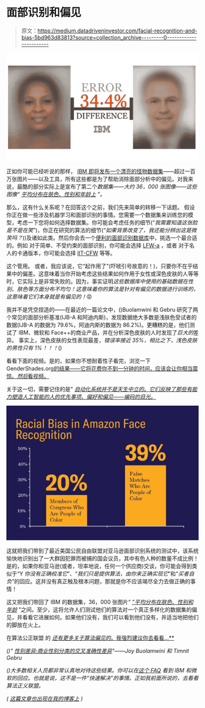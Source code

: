 # 面部识别和偏见

> 原文：<https://medium.datadriveninvestor.com/facial-recognition-and-bias-5bd963d83813?source=collection_archive---------0----------------------->

![](img/e759fc781066159ce56e2bc4dd3f5abf.png)

正如你可能已经听说的那样， [IBM 即将发布一个漂亮的怪物数据集](https://www.ibm.com/blogs/research/2018/06/ai-facial-analytics/)——超过一百万张图片——以及工具，所有这些都是为了帮助消除面部分析中的偏见。对我来说，最酷的部分实际上是宣布了第二个*数据集——大约 36，000 张图像——这些图像“ [*平均分布在肤色、性别和年龄上*](https://www.ibm.com/blogs/research/2018/06/ai-facial-analytics/) ”。*

那么，这有什么关系呢？在回答这个之前，我们先来简单的转移一下话题。
假设你正在做一些涉及机器学习和面部识别的事情。您需要一个数据集来训练您的模型，考虑一下您将如何选择数据集。你可能会考虑任务的细节(“*我需要知道这张脸是不是在笑*”)，你正在研究的算法的细节(“*如果背景改变了，我还能分辨出这是微笑吗？*))及诸如此类。然后你会去一个[便利的面部识别数据库](http://www.face-rec.org/databases/)中，挑选一个最合适的。例如
对于简单、不受约束的面部识别，你可能会选择 [LFW-a](http://www.openu.ac.il/home/hassner/data/lfwa/) ，或者
对于名人的卡通版本，你可能会选择 [IIT-CFW](http://cvit.iiit.ac.in/research/projects/cvit-projects/cartoonfaces)
等等。

这个管用。
或者，我应该说，它“起作用了”(吓唬引号故意的！)，只要你不在乎结果中的偏差。这意味着当你开始考虑这些结果如何作用于女性或深色皮肤的人等等时，它实际上是非常失败的。因为，事实证明*这些数据库中使用的基础数据在性别、肤色等方面分布不均匀！这意味着你的算法是针对有偏见的数据进行训练的，这意味着它们本身就是有偏见的！*😡

我并不是凭空捏造的——在最近的一篇论文中，()Buolamwini 和 Gebru 研究了两个常见的面部分析基准(IJB-A 和阿迪内斯)，发现数据绝大多数是浅肤色受试者的数据(IJB-A 的数据为 79.6%，阿迪内斯的数据为 86.2%)。更糟糕的是，他们测试了 IBM、微软和 Face++的商业产品，并在分析深色皮肤的人时发现了*巨大的*差异。
事实上，深色皮肤的女性表现最差，*错误率接近 35%，相比之下，浅色皮肤的男性只有 1%！！！*()

看看下面的视频。是的，如果你不想耐着性子看完，浏览一下 GenderShades.org[的结果——它将花费你不到一分钟的时间，应该会让你相当震惊。*然后*看视频。](http://gendershades.org/overview.html)

关于这一切，需要记住的是" [*自动化系统并不是天生中立的。它们反映了那些有能力塑造人工智能的人的优先事项、偏好和偏见——编码的目光。*](http://gendershades.org/overview.html)

![](img/f9dfc56819e532d3d267e95d1d32a872.png)

这就把我们带到了最近美国公民自由联盟对亚马逊面部识别系统的测试中，该系统愉快地识别出了一大群因犯罪而被捕的国会议员，其中有色人种的数量不成比例！
是的，如果你和亚马逊(或者，坦率地说，任何一个供应商)交谈，你可能会得到类似于“Y *你没有正确校准它*”、“*我们只是提供算法，由你来正确实现它*”和“*买者自负*”的回应。这并没有真正触及根本问题，那就是你不应该竭尽全力去做正确的事情！

这又把我们带回了 IBM 的数据集，36，000 张图片“ [*”平均分布在肤色、性别和年龄*](https://www.ibm.com/blogs/research/2018/06/ai-facial-analytics/) ”之间。至少，这将允许人们测试他们的算法对一个真正多样化的数据集的偏见，并看看它进展如何。如果他们没有，我们可以看到他们没有，并适当地把他们的脚放在火上。

在算法公正联盟 的 [*还有更多关于算法偏见的*。我强烈建议你去看看…**](https://www.ajlunited.org/)

*()" [*性别差异:商业性别分类的交叉准确性差异*](http://proceedings.mlr.press/v81/buolamwini18a/buolamwini18a.pdf)"——Joy Buolamwini 和 Timnit Gebru*

*()大多数相关人员都非常认真地对待这些结果。你可以在[这个 FAQ](https://www.media.mit.edu/projects/gender-shades/faq/) 看到 IBM 和微软的回应。也就是说，这不是一件“快速解决”的事情。正如我前面所说的，去看看算法正义联盟。*

**(* [*这篇文章也出现在我的博客上*](http://dieswaytoofast.blogspot.com/2018/07/facial-recognition-and-bias.html) *)**
